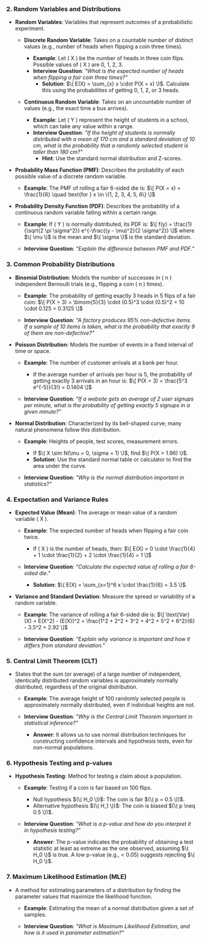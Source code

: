 
### 2. **Random Variables and Distributions**

- **Random Variables**: Variables that represent outcomes of a probabilistic experiment.
  
  - **Discrete Random Variable**: Takes on a countable number of distinct values (e.g., number of heads when flipping a coin three times).
  
    - **Example**: Let \( X \) be the number of heads in three coin flips. Possible values of \( X \) are 0, 1, 2, 3.
    - **Interview Question**: *"What is the expected number of heads when flipping a fair coin three times?"*
      - **Solution**: $\( E(X) = \sum_{x} x \cdot P(X = x) \)$. Calculate this using the probabilities of getting 0, 1, 2, or 3 heads.
  
  - **Continuous Random Variable**: Takes on an uncountable number of values (e.g., the exact time a bus arrives).
  
    - **Example**: Let \( Y \) represent the height of students in a school, which can take any value within a range.
    - **Interview Question**: *"If the height of students is normally distributed with a mean of 170 cm and a standard deviation of 10 cm, what is the probability that a randomly selected student is taller than 180 cm?"*
      - **Hint**: Use the standard normal distribution and Z-scores.

- **Probability Mass Function (PMF)**: Describes the probability of each possible value of a discrete random variable.
  
  - **Example**: The PMF of rolling a fair 6-sided die is:
    $\[
    P(X = x) = \frac{1}{6} \quad \text{for } x \in \{1, 2, 3, 4, 5, 6\}
    \]$

- **Probability Density Function (PDF)**: Describes the probability of a continuous random variable falling within a certain range.
  
  - **Example**: If \( Y \) is normally distributed, its PDF is:
    $\[
    f(y) = \frac{1}{\sqrt{2 \pi \sigma^2}} e^{-\frac{(y - \mu)^2}{2 \sigma^2}}
    \]$
    where $\( \mu \)$ is the mean and $\( \sigma \)$ is the standard deviation.
  
  - **Interview Question**: *"Explain the difference between PMF and PDF."*

### 3. **Common Probability Distributions**

- **Binomial Distribution**: Models the number of successes in \( n \) independent Bernoulli trials (e.g., flipping a coin \( n \) times).

  - **Example**: The probability of getting exactly 3 heads in 5 flips of a fair coin:
    $\[
    P(X = 3) = \binom{5}{3} \cdot (0.5)^3 \cdot (0.5)^2 = 10 \cdot 0.125 = 0.3125
    \]$
  
  - **Interview Question**: *"A factory produces 95% non-defective items. If a sample of 10 items is taken, what is the probability that exactly 9 of them are non-defective?"*

- **Poisson Distribution**: Models the number of events in a fixed interval of time or space.

  - **Example**: The number of customer arrivals at a bank per hour.
    - If the average number of arrivals per hour is 5, the probability of getting exactly 3 arrivals in an hour is:
      $\[
      P(X = 3) = \frac{5^3 e^{-5}}{3!} = 0.1404
      \]$

  - **Interview Question**: *"If a website gets an average of 2 user signups per minute, what is the probability of getting exactly 5 signups in a given minute?"*

- **Normal Distribution**: Characterized by its bell-shaped curve; many natural phenomena follow this distribution.

  - **Example**: Heights of people, test scores, measurement errors.
    - If $\( X \sim N(\mu = 0, \sigma = 1) \)$, find $\( P(X > 1.96) \)$.
    - **Solution**: Use the standard normal table or calculator to find the area under the curve.
  
  - **Interview Question**: *"Why is the normal distribution important in statistics?"*

### 4. **Expectation and Variance Rules**

- **Expected Value (Mean)**: The average or mean value of a random variable \( X \).

  - **Example**: The expected number of heads when flipping a fair coin twice.
    - If \( X \) is the number of heads, then:
      $\[
      E(X) = 0 \cdot \frac{1}{4} + 1 \cdot \frac{1}{2} + 2 \cdot \frac{1}{4} = 1
      \]$
  
  - **Interview Question**: *"Calculate the expected value of rolling a fair 6-sided die."*
    - **Solution**: $\( E(X) = \sum_{x=1}^6 x \cdot \frac{1}{6} = 3.5 \)$.

- **Variance and Standard Deviation**: Measure the spread or variability of a random variable.
  
  - **Example**: The variance of rolling a fair 6-sided die is:
    $\[
    \text{Var}(X) = E(X^2) - (E(X))^2 = \frac{1^2 + 2^2 + 3^2 + 4^2 + 5^2 + 6^2}{6} - 3.5^2 = 2.92
    \]$
  
  - **Interview Question**: *"Explain why variance is important and how it differs from standard deviation."*

### 5. **Central Limit Theorem (CLT)**

- States that the sum (or average) of a large number of independent, identically distributed random variables is approximately normally distributed, regardless of the original distribution.

  - **Example**: The average height of 100 randomly selected people is approximately normally distributed, even if individual heights are not.
  
  - **Interview Question**: *"Why is the Central Limit Theorem important in statistical inference?"*
    - **Answer**: It allows us to use normal distribution techniques for constructing confidence intervals and hypothesis tests, even for non-normal populations.

### 6. **Hypothesis Testing and p-values**

- **Hypothesis Testing**: Method for testing a claim about a population.

  - **Example**: Testing if a coin is fair based on 100 flips.
    - Null hypothesis $(\( H_0 \))$: The coin is fair $(\( p = 0.5 \))$.
    - Alternative hypothesis $(\( H_1 \))$: The coin is biased $(\( p \neq 0.5 \))$.
  
  - **Interview Question**: *"What is a p-value and how do you interpret it in hypothesis testing?"*
    - **Answer**: The p-value indicates the probability of obtaining a test statistic at least as extreme as the one observed, assuming $\( H_0 \)$ is true. A low p-value (e.g., < 0.05) suggests rejecting $\( H_0 \)$.

### 7. **Maximum Likelihood Estimation (MLE)**

- A method for estimating parameters of a distribution by finding the parameter values that maximize the likelihood function.

  - **Example**: Estimating the mean of a normal distribution given a set of samples.
  
  - **Interview Question**: *"What is Maximum Likelihood Estimation, and how is it used in parameter estimation?"*

